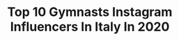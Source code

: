 ---
title: Top 10 Gymnasts Instagram Influencers In Italy In 2020
description: >-
  Find top gymnasts Instagram influencers in Italy in 2020. Most popular hashtags: #estate2020 #italy #fyp.
platform: Instagram
hits: 91
text_top: Identify the top-rated Instagram influencers on inBeat.
text_bottom: Our database aggregates 91 Instagram influencers like this in Italy for you to collaborate.
profiles:
  - username: "masciadottore"
    fullname: >-
      Mascia Dottore
    bio: >-
      Blog personale Mom of @asia.fedele italian rythmic gymnast 🌸Fashion 🌸Lifestyle🌸Beauty Italy 🇮🇪 📩Dm/ Mail for collabs dottoremascia@gmail.com
    location: "Italy"
    followers: 55258
    engagement: 407
    commentsToLikes: 0.290415
    id: ck5hrvmi1vjyn0i11785b9vp9
    verified: false
    hashtags: "#influenceritalia, #collaboration, #pescara, #vaguedamour"
  - username: "giada.mtr"
    fullname: >-
      𝐆𝐢𝐚𝐝𝐚 𝐌𝐚𝐭𝐫𝐨𝐧𝐞
    bio: >-
      ♉ 8 Maggio 📸 Photomodel based in Genoa 👉🏼 Educator, dancer, rider, ex gymnast 🎀 Ambassador @debsaddlery 📧 Info/collab: matronegiada@gmail.com
    location: "Italy"
    followers: 55886
    engagement: 437
    commentsToLikes: 0.042134
    id: ck6u3ksqyyctt0j71vb77svzw
    verified: false
    hashtags: ""
  - username: "tere.mazzitelli"
    fullname: >-
      Maria Teresa Mazzitelli 🦋
    bio: >-
      Milan 🇮🇹 acrobatic gymnast law student at @unibocconi 📚
    location: "Italy"
    followers: 5966
    engagement: 1636
    commentsToLikes: 0.020353
    id: ck8weg8uve0c40j78mb4po01r
    verified: false
    hashtags: ""
  - username: "ale_maurelli"
    fullname: >-
      𝐀𝐥𝐞𝐬𝐬𝐢𝐚 𝐌𝐚𝐮𝐫𝐞𝐥𝐥𝐢
    bio: >-
      Captain of ITA rhythmic gymnastics team🦋🇮🇹 OG Rio2016🇧🇷 | Road to Tokyo2021🇯🇵 Air Force 🛫 ᒐᥱoρᥲɾᑯ ᒐoʋᥱɾ 🐆 📍Milan
    location: "Italy"
    followers: 46642
    engagement: 900
    commentsToLikes: 0.012081
    id: ck5cfsbi2njcy0i11n6l8oafb
    verified: true
    hashtags: "#mcflurrypartner"
  - username: "damatoalice"
    fullname: >-
      Alice D'Amato
    bio: >-
      •Artistic gymnastic🇮🇹 European championship 2018🏴󠁧󠁢󠁳󠁣󠁴󠁿🥇 European championship 2019 🇵🇱🥉 World championship 2019🇩🇪🥉 Gymnix 17/18🇨🇦🥇🥈 Eyof Gyor 2017🇭🇺🥈
    location: "Italy"
    followers: 25379
    engagement: 1332
    commentsToLikes: 0.013278
    id: ck0w6owy69luf0i19rwgsmk79
    verified: false
    hashtags: "#primaopoituttopassa, #covid, #tuttiuniti, #insieme"
  - username: "agnese_duranti"
    fullname: >-
      Agnese Duranti
    bio: >-
      Italian National Team of rhythmic gymnastic 🇮🇹🦋 AM✈️ World Championships 🥇🥇🥈🥉🥉 European Championships 🥈🥇🥈 Road to Tokyo 2021🇯🇵 📍Milan
    location: "Italy"
    followers: 18874
    engagement: 1393
    commentsToLikes: 0.008643
    id: ck5c2exh8x4iu0i11aylten35
    verified: false
    hashtags: "#happynewyear, #2020, #mypuppy, #familylove"
  - username: "deborah.salmina"
    fullname: >-
      𝑫𝒆𝒃𝒐𝒓𝒂𝒉 𝑺𝒂𝒍𝒎𝒊𝒏𝒂
    bio: >-
      📍| Lugano 🤸🏼‍♂️| Venezuelan Gymnast 💌| salmina.deborah@gmail.com 💎| N.S
    location: "Italy"
    followers: 35966
    engagement: 1296
    commentsToLikes: 0.008170
    id: ck8wgo9bzhqx40j782qdnegdz
    verified: false
    hashtags: ""
  - username: "micol_mino"
    fullname: >-
      𝓜𝓲𝓬𝓸𝓵  𝓜𝓲𝓷𝓸𝓽𝓽𝓲
    bio: >-
      30.12.04 Italia gymnast 🇮🇹 Centro Sport Bollate Senago / Milano Liceo Scientifico Sportivo📚 TikTok:@micol_mino
    location: "Italy"
    followers: 38855
    engagement: 1320
    commentsToLikes: 0.006305
    id: ck8wd1rkudasd0j78tfz4gpo6
    verified: false
    hashtags: "#foryoupage, #happymoments, #friends, #italy"
  - username: "_claracolombo_"
    fullname: >-
      clara colombo
    bio: >-
      Milan, IT ⇄ Lincoln, NE nebraska gymnast ‘23 𝒷𝑒 𝓀𝒾𝓃𝒹
    location: "Italy"
    followers: 12118
    engagement: 1010
    commentsToLikes: 0.013925
    id: ck5hrvw1fvka40i115g17nf18
    verified: false
    hashtags: "#complicit, #miss, #sophomoreszn"
  - username: "agiurgiualex_15"
    fullname: >-
      Alexandra Agiurgiuculese🦊
    bio: >-
      Individual Gymnast of ITA National Team of Rhythmic Gymnastics 🥇🇮🇹 World championships x3🥉🥉 #roadtotokyo2021🇯🇵 Contact👉🏼 @goldensabrepr
    location: "Italy"
    followers: 71854
    engagement: 598
    commentsToLikes: 0.007496
    id: ck5c2eozkx4060i1148qwixks
    verified: true
    hashtags: "#amori, #trotterellando, #thanks, #flowers"
---